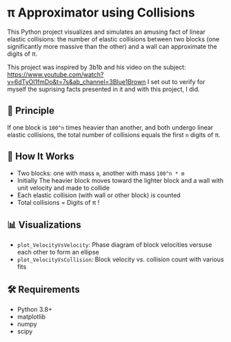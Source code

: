 # π Approximator using Collisions

This Python project visualizes and simulates an amusing fact of linear elastic collisions: the number of elastic collisions between two blocks (one significantly more massive than the other) and a wall can approximate the digits of π.

This project was inspired by 3b1b and his video on the subject: https://www.youtube.com/watch?v=6dTyOl1fmDo&t=7s&ab_channel=3Blue1Brown
I set out to verify for myself the suprising facts presented in it and with this project, I did.

## 📌 Principle

If one block is `100^n` times heavier than another, and both undergo linear elastic collisions, the total number of collisions equals the first `n` digits of π.

## 🧪 How It Works

- Two blocks: one with mass `m`, another with mass `100^n * m`
- Initially The heavier block moves toward the lighter block and a wall with unit velocity and made to collide
- Each elastic collision (with wall or other block) is counted
- Total collisions = Digits of π !

## 📊 Visualizations

- `plot_VelocityVsVelocity`: Phase diagram of block velocities versuse each other to form an ellipse
- `plot_VelocityVsCollision`: Block velocity vs. collision count with various fits 

## 🛠 Requirements

- Python 3.8+
- matplotlib
- numpy
- scipy